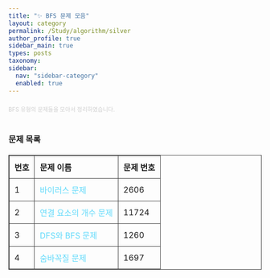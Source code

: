 ```yaml
---
title: "✨ BFS 문제 모음" 
layout: category
permalink: /Study/algorithm/silver 
author_profile: true
sidebar_main: true
types: posts
taxonomy:
sidebar:
  nav: "sidebar-category"
  enabled: true
---
```



<div style="text-align: left; margin-top: 20px; font-size: 80%; color: #cfcfcf;">
  BFS 유형의 문제들을 모아서 정리하였습니다. 
</div>

<br/>

###  문제 목록

| 번호  | 문제 이름                                 | 문제 번호 |
|------|-------------------------------------------|-----------|
| 1    | [바이러스 문제](https://www.acmicpc.net/problem/2606) | 2606      |
| 2    | [연결 요소의 개수 문제](https://www.acmicpc.net/problem/11724) | 11724     |
| 3    | [DFS와 BFS 문제](https://www.acmicpc.net/problem/1260) | 1260      |
| 4    | [숨바꼭질 문제](https://www.acmicpc.net/problem/1697) | 1697      |

<br/>




<style>


table {
  width: 100%;
  border-collapse: collapse;
  margin: 20px 0;
}

table, th, td {
  border: 1px solid #444;
}

th, td {
  padding: 10px;
  text-align: left;
}

a {
  color: #61dafb;
  text-decoration: none;
}

a:hover {
  text-decoration: underline;
}
</style>
